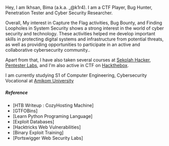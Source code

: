 Hey, I am Ikhsan, Bima (a.k.a. _@k1r4). I am a CTF Player, Bug Hunter, Penetration Tester and Cyber Security Researcher.

Overall, My interest in Capture the Flag activities, Bug Bounty, and Finding Loopholes in System Security shows a strong interest in the world of cyber security and technology. These activities helped me develop important skills in protecting digital systems and infrastructure from potential threats, as well as providing opportunities to participate in an active and collaborative cybersecurity community..

Apart from that, I have also taken several courses at [Sekolah Hacker](https://sekolahdigitalcilsy.com/), [Pentester Labs](https://pentesterlab.com/profile/k1r44), and I'm also active in CTF on [Hackthebox](https://app.hackthebox.com/profile/394808).

I am currently studying S1 of Computer Engineering, Cybersecurity Vocational at [Amikom University](https://amikom.ac.id/)

##### Reference

- [HTB Writeup : CozyHosting Machine]
- [GTFOBins]
- [Learn Python Programing Language]
- [Exploit Databases]
- [Hacktricks Web Vulnerabilities]
- [Binary Exploit Training]
- [Portswigger Web Security Labs]


[1]: //k1r4-id.github.io/2023/09/08/cozyhosting-htb/
[2]: https://gtfobins.github.io/
[3]: https://www.learnpython.org/
[4]: https://www.exploit-db.com/
[5]: https://book.hacktricks.xyz/pentesting-web/
[6]: https://github.com/ashemery/exploitation-course
[7]: https://portswigger.net/web-security
